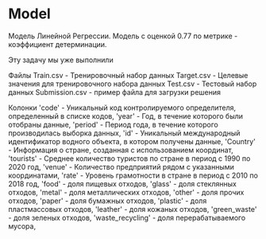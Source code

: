 # Model
Модель Линейной Регрессии. Модель с оценкой 0.77 по метрике - коэффициент детерминации.

Эту задачу мы уже выполнили

Файлы
Train.csv - Тренировочный набор данных
Target.csv - Целевые значения для тренировочного набора данных
Test.csv - Тестовый набор данных
Submission.csv - пример файла для загрузки решения

Колонки
'code' - Уникальный код контролируемого определителя, определенный в списке кодов,
'year' - Год, в течение которого были отобраны данные,
'period' - Период года, в течение которого производилась выборка данных,
'id' - Уникальный международный идентификатор водного объекта, в котором получены данные,
'Country' - Информация о стране, созданная с использованием координат,
'tourists' - Среднее количество туристов по стране в период с 1990 по 2020 год,
'venue' - Количество предприятий рядом с указанными координатами,
'rate' - Уровень грамотности в стране в период с 2010 по 2018 год,
'food' - доля пищевых отходов,
'glass' - доля стеклянных отходов,
'metal' - доля металлических отходов,
'other' - доля прочих отходов,
'paper' - доля бумажных отходов,
'plastic' - доля пластмассовых отходов,
'leather' - доля кожаных отходов,
'green_waste' - доля зеленых отходов,
'waste_recycling' - доля перерабатываемого мусора,
